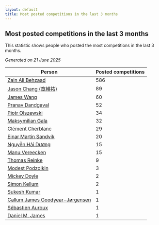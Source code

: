```yaml
---
layout: default
title: Most posted competitions in the last 3 months
---
```

## Most posted competitions in the last 3 months
This statistic shows people who posted the most competitions in the last 3 months.

*Generated on 21 June 2025*

| Person | Posted competitions |
| --- | --- |
| [Zain Ali Behzaad](https://www.worldcubeassociation.org/persons/2019BEHZ01) | 586 |
| [Jason Chang (章維祐)](https://www.worldcubeassociation.org/persons/2023CHAN15) | 89 |
| [James Wang](https://www.worldcubeassociation.org/persons/2015WANG87) | 60 |
| [Pranav Dandgaval](https://www.worldcubeassociation.org/persons/2017DAND01) | 52 |
| [Piotr Olszewski](https://www.worldcubeassociation.org/persons/2013OLSZ02) | 34 |
| [Maksymilian Gala](https://www.worldcubeassociation.org/persons/2022GALA01) | 32 |
| [Clément Cherblanc](https://www.worldcubeassociation.org/persons/2014CHER05) | 29 |
| [Einar Martin Sandvik](https://www.worldcubeassociation.org/persons/2018SAND22) | 20 |
| [Nguyễn Hải Dương](https://www.worldcubeassociation.org/persons/2018DUON07) | 15 |
| [Manu Vereecken](https://www.worldcubeassociation.org/persons/2010VERE01) | 15 |
| [Thomas Reinke](https://www.worldcubeassociation.org/persons/2018REIN04) | 9 |
| [Modest Podzolkin](https://www.worldcubeassociation.org/persons/2017PODZ01) | 3 |
| [Mickey Doyle](https://www.worldcubeassociation.org/persons/2021DOYL02) | 2 |
| [Simon Kellum](https://www.worldcubeassociation.org/persons/2016KELL12) | 2 |
| [Sukesh Kumar](https://www.worldcubeassociation.org/persons/2017KUMA30) | 1 |
| [Callum James Goodyear-Jørgensen](https://www.worldcubeassociation.org/persons/2012GOOD02) | 1 |
| [Sébastien Auroux](https://www.worldcubeassociation.org/persons/2008AURO01) | 1 |
| [Daniel M. James](https://www.worldcubeassociation.org/persons/2012JAME04) | 1 |
